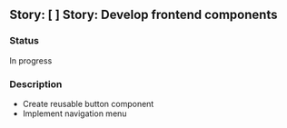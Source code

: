 ## Story: [ ] Story: Develop frontend components

### Status

In progress

### Description

- Create reusable button component
- Implement navigation menu


